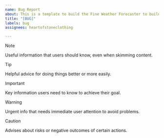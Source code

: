 ```yaml
---
name: Bug Report
about: This is a template to build the Fine Weather Forecaster to build onto
title: "[BUG]"
labels: bug
assignees: heartofstoneclothing

---
```


> [!NOTE]
> Useful information that users should know, even when skimming content.

> [!TIP]
> Helpful advice for doing things better or more easily.

> [!IMPORTANT]
> Key information users need to know to achieve their goal.

> [!WARNING]
> Urgent info that needs immediate user attention to avoid problems.

> [!CAUTION]
> Advises about risks or negative outcomes of certain actions.
